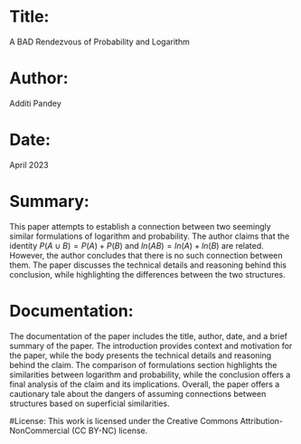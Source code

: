 # Title: 
A BAD Rendezvous of Probability and Logarithm

# Author: 
Additi Pandey

# Date: 
April 2023

# Summary: 
This paper attempts to establish a connection between two seemingly similar formulations of logarithm and probability. The author claims that the identity $P(A \cup B) = P(A) + P(B)$ and $ln(AB) = ln(A) + ln(B)$ are related. However, the author concludes that there is no such connection between them. The paper discusses the technical details and reasoning behind this conclusion, while highlighting the differences between the two structures.

# Documentation: 
The documentation of the paper includes the title, author, date, and a brief summary of the paper. The introduction provides context and motivation for the paper, while the body presents the technical details and reasoning behind the claim. The comparison of formulations section highlights the similarities between logarithm and probability, while the conclusion offers a final analysis of the claim and its implications. Overall, the paper offers a cautionary tale about the dangers of assuming connections between structures based on superficial similarities.

#License: 
This work is licensed under the Creative Commons Attribution-NonCommercial (CC BY-NC) license.
